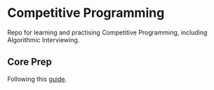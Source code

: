 # Competitive Programming

Repo for learning and practising Competitive Programming, including Algorithmic Interviewing.

## Core Prep

Following this [guide](https://www.techinterviewhandbook.org/coding-interview-study-plan/).